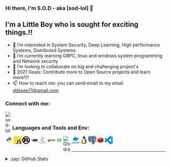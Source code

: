 <!-- - 👋 Hi, I’m @sod-lol
- 👀 I’m interested in System Security, Deep Learning, High performance Systems, Distributed Systems
- 🌱 I’m currently learning GRPC, linux and windows system programming and Network security
- 💞️ I’m looking to collaborate on big and challenging project's
- 📫 How to reach me: you can send email to my email ddssee71@gmail.com

<!---
sod-lol/sod-lol is a ✨ special ✨ repository because its `README.md` (this file) appears on your GitHub profile.
You can click the Preview link to take a look at your changes.
---> 

### Hi there, I'm S.O.D - aka [sod-lol] 👋

## I'm a Little Boy who is sought for exciting things.!!
- 👀 I’m interested in System Security, Deep Learning, High performance Systems, Distributed Systems
- 🌱 I’m currently learning GRPC, linux and windows system programming and Network security
- 💞️ I’m looking to collaborate on big and challenging project's
- 🥅 2021 Goals: Contribute more to Open Source projects and learn more!!!!
- 📫 How to reach me: you can send email to my email ddssee71@gmail.com

### Connect with me:

[<img align="left" alt="sod-lol" width="22px" src="https://img.shields.io/badge/Gmail-D14836?style=for-the-badge&logo=gmail&logoColor=white" />][gmail]

<br />

### Languages and Tools and Env:
<img align="left" alt="Python" width="26px" src="https://raw.githubusercontent.com/github/explore/80688e429a7d4ef2fca1e82350fe8e3517d3494d/topics/python/python.png" />
<img align="left" alt="CPP" width="26px" src="https://raw.githubusercontent.com/github/explore/80688e429a7d4ef2fca1e82350fe8e3517d3494d/topics/javascript/javascript.png" />
<img align="left" alt="Rust" width="26px" src="https://raw.githubusercontent.com/github/explore/80688e429a7d4ef2fca1e82350fe8e3517d3494d/topics/rust/rust.png" />
<img align="left" alt="GO" width="26px" src="https://raw.githubusercontent.com/github/explore/80688e429a7d4ef2fca1e82350fe8e3517d3494d/topics/go/go.png" />
<img align="left" alt="C" width="26px" src="https://raw.githubusercontent.com/github/explore/80688e429a7d4ef2fca1e82350fe8e3517d3494d/topics/c/c.png" />
<img align="left" alt="Bash" width="26px" src="https://raw.githubusercontent.com/github/explore/80688e429a7d4ef2fca1e82350fe8e3517d3494d/topics/bash/bash.png
" />
<img align="left" alt="Qt" width="26px" src="https://raw.githubusercontent.com/github/explore/80688e429a7d4ef2fca1e82350fe8e3517d3494d/topics/qt/qt.png" />
<img align="left" alt="Ghidra" width="26px" src="https://raw.githubusercontent.com/NationalSecurityAgency/ghidra/master/Ghidra/RuntimeScripts/Windows/support/ghidra.ico" />
<img align="left" alt="Docker" width="26px" src="https://raw.githubusercontent.com/github/explore/80688e429a7d4ef2fca1e82350fe8e3517d3494d/topics/docker/docker.png" />
<img align="left" alt="Linux" width="26px" src="https://raw.githubusercontent.com/github/explore/80688e429a7d4ef2fca1e82350fe8e3517d3494d/topics/linux/linux.png" />
<img align="left" alt="Postgresql" width="26px" src="https://raw.githubusercontent.com/github/explore/80688e429a7d4ef2fca1e82350fe8e3517d3494d/topics/postgresql/postgresql.png" />
<img align="left" alt="Redis" width="26px" src="https://raw.githubusercontent.com/github/explore/80688e429a7d4ef2fca1e82350fe8e3517d3494d/topics/redis/redis.png" />

<img align="left" alt="Visual Studio Code" width="26px" src="https://raw.githubusercontent.com/github/explore/80688e429a7d4ef2fca1e82350fe8e3517d3494d/topics/visual-studio-code/visual-studio-code.png" />

<br />
<br />

---

<!-- <details>
  <summary>:zap: Recent GitHub Activity</summary>
  
1. 🗣 Commented on [#2](https://github.com/codeSTACKr/portfolio-sass/issues/2) in [codeSTACKr/portfolio-sass](https://github.com/codeSTACKr/portfolio-sass)
2. ❗️ Closed issue [#2](https://github.com/codeSTACKr/portfolio-sass/issues/2) in [codeSTACKr/portfolio-sass](https://github.com/codeSTACKr/portfolio-sass)
3. ❌ Closed PR [#11](https://github.com/codeSTACKr/free-developer-resources/pull/11) in [codeSTACKr/free-developer-resources](https://github.com/codeSTACKr/free-developer-resources)
4. 🗣 Commented on [#11](https://github.com/codeSTACKr/free-developer-resources/issues/11) in [codeSTACKr/free-developer-resources](https://github.com/codeSTACKr/free-developer-resources)
5. 🎉 Merged PR [#10](https://github.com/codeSTACKr/free-developer-resources/pull/10) in [codeSTACKr/free-developer-resources](https://github.com/codeSTACKr/free-developer-resources)


</details> -->

<details>
  <summary>:zap: GitHub Stats</summary>

  <img align="left" alt="S.O.D GitHub Stats" src="https://github-readme-stats.vercel.app/api?username=sod-lol&show_icons=true&hide_border=true&theme=tokyonight" />

</details>

[gmail]: mailto:ddssee71@gmail.com
